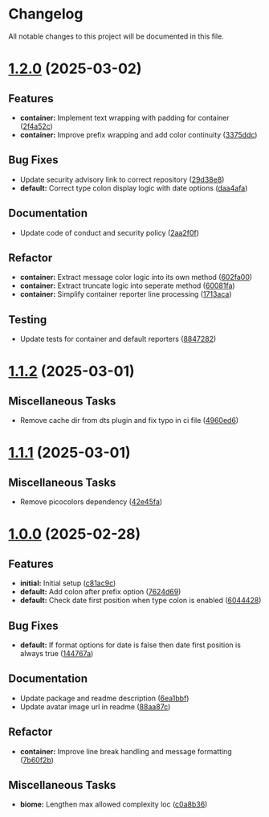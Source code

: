 # Changelog

All notable changes to this project will be documented in this file.

# [1.2.0](https://github.com/amarislabs/logger/compare/v1.1.2...v1.2.0) (2025-03-02)

## <!-- 0 -->Features

- **container:** Implement text wrapping with padding for container ([2f4a52c](https://github.com/amarislabs/logger/commit/2f4a52c2bff1f7d19a15af63d8cf7adac18171f9))
- **container:** Improve prefix wrapping and add color continuity ([3375ddc](https://github.com/amarislabs/logger/commit/3375ddc14438b7a45834d28d5dfb9cf9635aca57))

## <!-- 1 -->Bug Fixes

- Update security advisory link to correct repository ([29d38e8](https://github.com/amarislabs/logger/commit/29d38e8a6a5cd96d2afef8e5cd1db7fb155d3307))
- **default:** Correct type colon display logic with date options ([daa4afa](https://github.com/amarislabs/logger/commit/daa4afab066fa06cb9e6f9bd6df0ec880e339d43))

## <!-- 2 -->Documentation

- Update code of conduct and security policy ([2aa2f0f](https://github.com/amarislabs/logger/commit/2aa2f0f459ac67b06fda8f4886e5e549447cef49))

## <!-- 4 -->Refactor

- **container:** Extract message color logic into its own method ([602fa00](https://github.com/amarislabs/logger/commit/602fa005da4e3a98addfa8c64ea7cba42fd2dfb9))
- **container:** Extract truncate logic into seperate method ([60081fa](https://github.com/amarislabs/logger/commit/60081fac2db72344ab75bc18e3c6a91908698765))
- **container:** Simplify container reporter line processing ([1713aca](https://github.com/amarislabs/logger/commit/1713aca859db5cc9b79012c04e755c8fa131f5fd))

## <!-- 6 -->Testing

- Update tests for container and default reporters ([8847282](https://github.com/amarislabs/logger/commit/8847282db9edfb66d7f2dd72cb2ee084e4f40f66))

# [1.1.2](https://github.com/amarislabs/logger/compare/v1.1.1...v1.1.2) (2025-03-01)

## <!-- 7 -->Miscellaneous Tasks

- Remove cache dir from dts plugin and fix typo in ci file ([4960ed6](https://github.com/amarislabs/logger/commit/4960ed66a61560b4c3a1d70b84919a15600911c8))

# [1.1.1](https://github.com/amarislabs/logger/compare/v1.1.0...v1.1.1) (2025-03-01)

## <!-- 7 -->Miscellaneous Tasks

- Remove picocolors dependency ([42e45fa](https://github.com/amarislabs/logger/commit/42e45fa7d3b30ebac831705e14831066d2aec91a))

# [1.0.0](https://github.com/amarislabs/logger/tree/v1.0.0) (2025-02-28)

## <!-- 0 -->Features

- **initial:** Initial setup ([c81ac9c](https://github.com/amarislabs/logger/commit/c81ac9c2c38d4563d63fb2c94338a2f211ccef89))
- **default:** Add colon after prefix option ([7624d69](https://github.com/amarislabs/logger/commit/7624d69619058ed739083b161cb1ee4f0aa54e50))
- **default:** Check date first position when type colon is enabled ([6044428](https://github.com/amarislabs/logger/commit/6044428714a6db8b5f0bb56b62c66cafbbb8364d))

## <!-- 1 -->Bug Fixes

- **default:** If format options for date is false then date first position is always true ([144767a](https://github.com/amarislabs/logger/commit/144767a85445e5084c08d4504657615578721aad))

## <!-- 2 -->Documentation

- Update package and readme description ([6ea1bbf](https://github.com/amarislabs/logger/commit/6ea1bbfe4b2640cee01b39b20921e136ac33bbc7))
- Update avatar image url in readme ([88aa87c](https://github.com/amarislabs/logger/commit/88aa87c2c0cb4e19fab6fc82a531f230d0d3d9df))

## <!-- 4 -->Refactor

- **container:** Improve line break handling and message formatting ([7b60f2b](https://github.com/amarislabs/logger/commit/7b60f2bf48e876998f452d64036e3f7f83064ac5))

## <!-- 7 -->Miscellaneous Tasks

- **biome:** Lengthen max allowed complexity loc ([c0a8b36](https://github.com/amarislabs/logger/commit/c0a8b36dc491d2a7cb111665947d305d8767b824))

